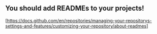 ## You should add READMEs to your projects!

[https://docs.github.com/en/repositories/managing-your-repositorys-settings-and-features/customizing-your-repository/about-readmes]